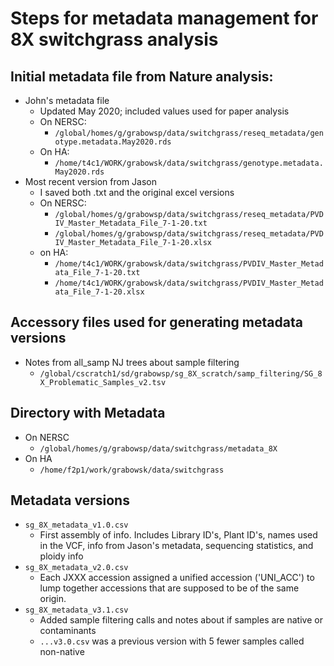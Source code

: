 # Steps for metadata management for 8X switchgrass analysis

## Initial metadata file from Nature analysis:
* John's metadata file
  * Updated May 2020; included values used for paper analysis
  * On NERSC:
    * `/global/homes/g/grabowsp/data/switchgrass/reseq_metadata/genotype.metadata.May2020.rds`
  * On HA:
    * `/home/t4c1/WORK/grabowsk/data/switchgrass/genotype.metadata.May2020.rds`
* Most recent version from Jason
  * I saved both .txt and the original excel versions
  * On NERSC:
    * `/global/homes/g/grabowsp/data/switchgrass/reseq_metadata/PVDIV_Master_Metadata_File_7-1-20.txt`
    * `/global/homes/g/grabowsp/data/switchgrass/reseq_metadata/PVDIV_Master_Metadata_File_7-1-20.xlsx`
  * on HA:
    * `/home/t4c1/WORK/grabowsk/data/switchgrass/PVDIV_Master_Metadata_File_7-1-20.txt`
    * `/home/t4c1/WORK/grabowsk/data/switchgrass/PVDIV_Master_Metadata_File_7-1-20.xlsx`

## Accessory files used for generating metadata versions
* Notes from all_samp NJ trees about sample filtering
  * `/global/cscratch1/sd/grabowsp/sg_8X_scratch/samp_filtering/SG_8X_Problematic_Samples_v2.tsv`

## Directory with Metadata
* On NERSC
  * `/global/homes/g/grabowsp/data/switchgrass/metadata_8X`
* On HA
  * `/home/f2p1/work/grabowsk/data/switchgrass`

## Metadata versions
  * `sg_8X_metadata_v1.0.csv`
    * First assembly of info. Includes Library ID's, Plant ID's, names used in the VCF, info from Jason's metadata, sequencing statistics, and ploidy info
  * `sg_8X_metadata_v2.0.csv`
    * Each JXXX accession assigned a unified accession ('UNI_ACC') to lump together accessions that are supposed to be of the same origin.
  * `sg_8X_metadata_v3.1.csv`
    * Added sample filtering calls and notes about if samples are native or contaminants
    * `...v3.0.csv` was a previous version with 5 fewer samples called non-native


